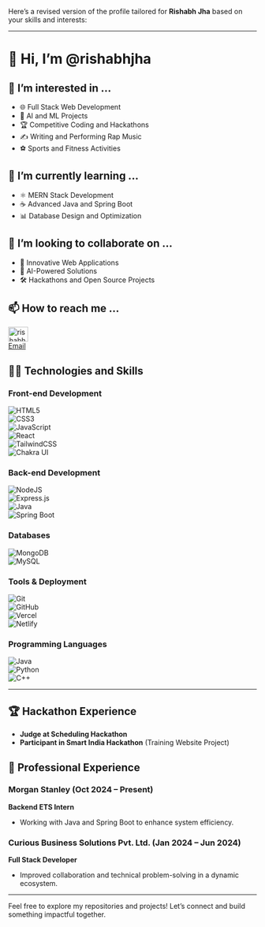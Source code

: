 Here’s a revised version of the profile tailored for **Rishabh Jha** based on your skills and interests:

---

# 👋 Hi, I’m @rishabhjha  

## 👀 I’m interested in ...
- 🌐 Full Stack Web Development  
- 🤖 AI and ML Projects  
- 🏆 Competitive Coding and Hackathons  
- ✍️ Writing and Performing Rap Music  
- ⚽ Sports and Fitness Activities  

## 🌱 I’m currently learning ...
- ⚛️ MERN Stack Development  
- ☕ Advanced Java and Spring Boot  
- 📊 Database Design and Optimization  

## 💞️ I’m looking to collaborate on ...
- 🌟 Innovative Web Applications  
- 🎯 AI-Powered Solutions  
- 🛠️ Hackathons and Open Source Projects  

## 📫 How to reach me ...
  <a href="https://www.linkedin.com/in/rishabh-jhaa-/" target="blank"><img align="center" src="https://raw.githubusercontent.com/rahuldkjain/github-profile-readme-generator/master/src/images/icons/Social/linked-in-alt.svg" alt="rishabh-jha-linkedin" height="30" width="40" /></a>  
  [Email](mailto:rishhabh67@gmail.com)  

## 👨‍💻 Technologies and Skills  

### Front-end Development  
![HTML5](https://img.shields.io/badge/html5-%23E34F26.svg?style=for-the-badge&logo=html5&logoColor=white)  
![CSS3](https://img.shields.io/badge/css3-%231572B6.svg?style=for-the-badge&logo=css3&logoColor=white)  
![JavaScript](https://img.shields.io/badge/javascript-%23323330.svg?style=for-the-badge&logo=javascript&logoColor=%23F7DF1E)  
![React](https://img.shields.io/badge/react-%2320232a.svg?style=for-the-badge&logo=react&logoColor=%2361DAFB)  
![TailwindCSS](https://img.shields.io/badge/tailwindcss-%2338B2AC.svg?style=for-the-badge&logo=tailwind-css&logoColor=white)  
![Chakra UI](https://img.shields.io/badge/chakra-%234ED1C5.svg?style=for-the-badge&logo=chakraui&logoColor=white)  

### Back-end Development  
![NodeJS](https://img.shields.io/badge/node.js-6DA55F?style=for-the-badge&logo=node.js&logoColor=white)  
![Express.js](https://img.shields.io/badge/express.js-%23404d59.svg?style=for-the-badge&logo=express&logoColor=white)  
![Java](https://img.shields.io/badge/java-%23ED8B00.svg?style=for-the-badge&logo=openjdk&logoColor=white)  
![Spring Boot](https://img.shields.io/badge/springboot-%236DB33F.svg?style=for-the-badge&logo=spring&logoColor=white)  

### Databases  
![MongoDB](https://img.shields.io/badge/MongoDB-%234ea94b.svg?style=for-the-badge&logo=mongodb&logoColor=white)  
![MySQL](https://img.shields.io/badge/MySQL-%2300f.svg?style=for-the-badge&logo=mysql&logoColor=white)  

### Tools & Deployment  
![Git](https://img.shields.io/badge/git-%23F05033.svg?style=for-the-badge&logo=git&logoColor=white)  
![GitHub](https://img.shields.io/badge/github-%23121011.svg?style=for-the-badge&logo=github&logoColor=white)  
![Vercel](https://img.shields.io/badge/vercel-%23000000.svg?style=for-the-badge&logo=vercel&logoColor=white)  
![Netlify](https://img.shields.io/badge/netlify-%23000000.svg?style=for-the-badge&logo=netlify&logoColor=#00C7B7)  

### Programming Languages  
![Java](https://img.shields.io/badge/java-%23ED8B00.svg?style=for-the-badge&logo=openjdk&logoColor=white)  
![Python](https://img.shields.io/badge/python-3670A0?style=for-the-badge&logo=python&logoColor=ffdd54)  
![C++](https://img.shields.io/badge/c++-%2300599C.svg?style=for-the-badge&logo=c%2B%2B&logoColor=white)  

---

## 🏆 Hackathon Experience  
- **Judge at Scheduling Hackathon**  
- **Participant in Smart India Hackathon** (Training Website Project)  

## 🏢 Professional Experience  

### Morgan Stanley (Oct 2024 – Present)  
**Backend ETS Intern**  
- Working with Java and Spring Boot to enhance system efficiency.  

### Curious Business Solutions Pvt. Ltd. (Jan 2024 – Jun 2024)  
**Full Stack Developer**  
- Improved collaboration and technical problem-solving in a dynamic ecosystem.  

---

Feel free to explore my repositories and projects! Let’s connect and build something impactful together.
